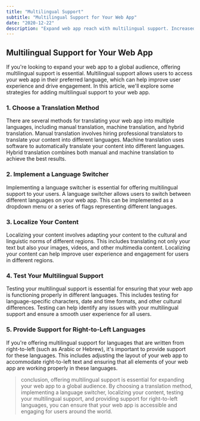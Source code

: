 ```yaml
---
title: "Multilingual Support"
subtitle: "Multilingual Support for Your Web App"
date: "2020-12-22"
description: "Expand web app reach with multilingual support. Increased engagement and satisfaction. Connect with users from diverse backgrounds. Optimize for global presence."
---
```


## Multilingual Support for Your Web App

If you're looking to expand your web app to a global audience, offering multilingual support is essential. Multilingual support allows users to access your web app in their preferred language, which can help improve user experience and drive engagement. In this article, we'll explore some strategies for adding multilingual support to your web app.

### 1. Choose a Translation Method

There are several methods for translating your web app into multiple languages, including manual translation, machine translation, and hybrid translation. Manual translation involves hiring professional translators to translate your content into different languages. Machine translation uses software to automatically translate your content into different languages. Hybrid translation combines both manual and machine translation to achieve the best results.

### 2. Implement a Language Switcher

Implementing a language switcher is essential for offering multilingual support to your users. A language switcher allows users to switch between different languages on your web app. This can be implemented as a dropdown menu or a series of flags representing different languages.

### 3. Localize Your Content

Localizing your content involves adapting your content to the cultural and linguistic norms of different regions. This includes translating not only your text but also your images, videos, and other multimedia content. Localizing your content can help improve user experience and engagement for users in different regions.

### 4. Test Your Multilingual Support

Testing your multilingual support is essential for ensuring that your web app is functioning properly in different languages. This includes testing for language-specific characters, date and time formats, and other cultural differences. Testing can help identify any issues with your multilingual support and ensure a smooth user experience for all users.

### 5. Provide Support for Right-to-Left Languages

If you're offering multilingual support for languages that are written from right-to-left (such as Arabic or Hebrew), it's important to provide support for these languages. This includes adjusting the layout of your web app to accommodate right-to-left text and ensuring that all elements of your web app are working properly in these languages.

> conclusion, offering multilingual support is essential for expanding your web app to a global audience. By choosing a translation method, implementing a language switcher, localizing your content, testing your multilingual support, and providing support for right-to-left languages, you can ensure that your web app is accessible and engaging for users around the world.
